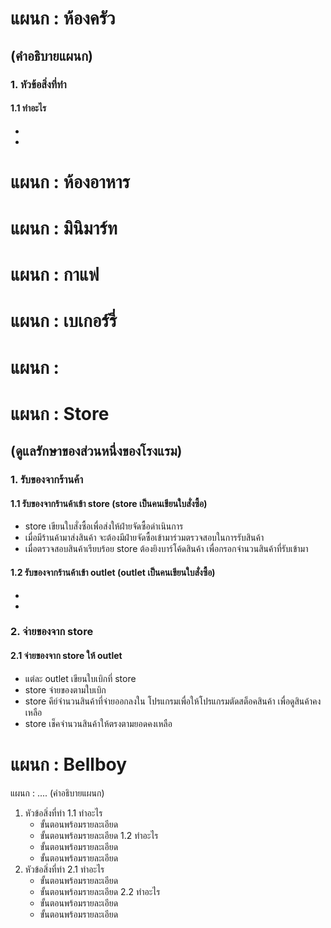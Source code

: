 # แผนก : ห้องครัว
## (คำอธิบายแผนก)
### 1. หัวข้อสิ่งที่ทำ
#### 1.1 ทำอะไร
* 
* 




# แผนก : ห้องอาหาร
# แผนก : มินิมาร์ท
# แผนก : กาแฟ
# แผนก : เบเกอร์รี่
# แผนก : 

# แผนก : Store
## (ดูแลรักษาของส่วนหนึ่งของโรงแรม)
### 1. รับของจากร้านค้า  
#### 1.1 รับของจากร้านค้าเข้า store (store เป็นคนเขียนใบสั่งซื้อ)
* store เขียนใบสั่งซื้อเพื่อส่งให้ฝ่ายจัดซื้อดำเนินการ
* เมื่อมีร้านค้ามาส่งสินค้า จะต้องมีฝ่ายจัดซื้อเข้ามาร่วมตรวจสอบในการรับสินค้า
* เมื่อตรวจสอบสินค้าเรียบร้อย store ต้องยิงบาร์โค้ดสินค้า เพื่อกรอกจำนวนสินค้าที่รับเข้ามา

#### 1.2 รับของจากร้านค้าเข้า outlet (outlet เป็นคนเขียนใบสั่งซื้อ)  
* 
* 
### 2. จ่ายของจาก store
#### 2.1 จ่ายของจาก store ให้ outlet
* แต่ละ outlet เขียนใบเบิกที่ store
* store จ่ายของตามใบเบิก
* store คีย์จำนวนสินค้าที่จ่ายออกลงใน โปรแกรมเพื่อให้โปรแกรมตัดสต็อคสินค้า เพื่อดูสินค้าคงเหลือ
* store เช็คจำนวนสินค้าให้ตรงตามยอดคงเหลือ

# แผนก : Bellboy

แผนก : ....
(คำอธิบายแผนก)
1. หัวข้อสิ่งที่ทำ
   1.1 ทำอะไร
   - ขั้นตอนพร้อมรายละเอียด
   - ขั้นตอนพร้อมรายละเอียด
   1.2 ทำอะไร
   - ขั้นตอนพร้อมรายละเอียด
   - ขั้นตอนพร้อมรายละเอียด
2. หัวข้อสิ่งที่ทำ
   2.1 ทำอะไร
   - ขั้นตอนพร้อมรายละเอียด
   - ขั้นตอนพร้อมรายละเอียด
   2.2 ทำอะไร
   - ขั้นตอนพร้อมรายละเอียด
   - ขั้นตอนพร้อมรายละเอียด


